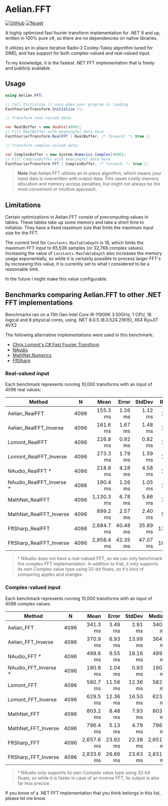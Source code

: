 # Aelian.FFT

[![GitHub](https://img.shields.io/github/license/Aelian-Software/Aelian.FFT)](https://github.com/Aelian-Software/Aelian.FFT/blob/main/LICENSE) [![Nuget](https://img.shields.io/nuget/v/Aelian.FFT)](https://www.nuget.org/packages/Aelian.FFT/)

A highly optimized fast fourier transform implementation for .NET 8 and up, written in 100% pure c#, so there are no dependencies on native libraries.

It utilizes an in-place iterative Radix-2 Cooley-Tukey algorithm tuned for SIMD, and has support for both complex-valued and real-valued input.

To my knowledge, it is the fastest .NET FFT implementation that is freely and publicly available.

## Usage

```c#
using Aelian.FFT;

// Call Initialize () once when your program is loading
FastFourierTransform.Initialize ();

// Transform real-valued data:

var RealBuffer = new double[4096];
// Fill RealBuffer with meaningful data here
FastFourierTransform.RealFFT ( RealBuffer, /* forward: */ true );

// Transform complex-valued data:

var ComplexBuffer = new System.Numerics.Complex[4096];
// Fill ComplexBuffer with meaningful data here
FastFourierTransform.FFT ( ComplexBuffer, /* forward: */ true );
```

> **Note** that Aelian.FFT utilizes an _in-place_ algorithm, which means your input data is overwritten with output data. This saves costly memory allocation and memory access penalties, but might not always be the most convenient or intuitive approach. 

## Limitations

Certain optimizations in Aelian.FFT consist of precomputing values in tables. These tables take up some memory and take a short time to initialize. They have a fixed maximum size that limits the maximum input size for the FFT. 

The current limit for `Constants.MaxTableDepth` is 18, which limits the maximum FFT input to 65,536 samples (or 32,768 complex values). Increasing the value of `Constants.MaxTableDepth` also increases the memory usage exponentially, so while it is certainly possible to process larger FFT's by increasing this value, it is currently set to what I considered to be a reasonable limit.

In the future I might make this value configurable.

## Benchmarks comparing Aelian.FFT to other .NET FFT implementations

Benchmarks ran on a 11th Gen Intel Core i9-11900K 3.50GHz, 1 CPU, 16 logical and 8 physical cores, using .NET 8.0.5 (8.0.524.21615), X64 RyuJIT AVX2

The following alternative implementations were used in this benchmark:

- [Chris Lomont's C# Fast Fourier Transform](https://lomont.org/software/misc/fft/LomontFFT.html)
- [NAudio](https://github.com/naudio/NAudio)
- [MathNet.Numerics](https://github.com/mathnet/mathnet-numerics)
- [FftSharp](https://github.com/swharden/FftSharp)

### Real-valued input

Each benchmark represents running 10,000 transforms with an input of 4096 real values:

|                   Method |    N |       Mean |    Error |   StdDev | Ratio | RatioSD |
|------------------------- |----- |-----------:|---------:|---------:|------:|--------:|
|           Aelian_RealFFT | 4096 |   155.3 ms |  1.26 ms |  1.12 ms |  1.00 |    0.00 |
|   Aelian_RealFFT_Inverse | 4096 |   161.6 ms |  1.67 ms |  1.48 ms |  1.04 |    0.01 |
|           Lomont_RealFFT | 4096 |   226.8 ms |  0.92 ms |  0.82 ms |  1.46 |    0.01 |
|   Lomont_RealFFT_Inverse | 4096 |   273.3 ms |  1.79 ms |  1.59 ms |  1.76 |    0.02 |
|           NAudio_RealFFT * | 4096 |   218.8 ms |  4.28 ms |  4.58 ms |  1.42 |    0.03 |
|   NAudio_RealFFT_Inverse * | 4096 |   190.4 ms |  1.26 ms |  1.05 ms |  1.23 |    0.01 |
|          MathNet_RealFFT | 4096 | 1,130.3 ms |  6.78 ms |  5.66 ms |  7.28 |    0.06 |
|  MathNet_RealFFT_Inverse | 4096 |   899.2 ms |  2.57 ms |  2.40 ms |  5.79 |    0.05 |
|         FftSharp_RealFFT | 4096 | 2,684.7 ms | 40.48 ms | 35.89 ms | 17.29 |    0.22 |
| FftSharp_RealFFT_Inverse | 4096 | 2,858.4 ms | 42.35 ms | 47.07 ms | 18.38 |    0.38 |

> \* NAudio does not have a real-valued FFT, so we can only benchmark the complex FFT implementation. In addition to that, it only supports its own Complex value type using 32-bit floats, so it's kind of comparing apples and oranges.

### Complex-valued input

Each benchmark represents running 10,000 transforms with an input of 4096 complex values:

|               Method |    N |       Mean |    Error |   StdDev |     Median | Ratio | RatioSD |
|--------------------- |----- |-----------:|---------:|---------:|-----------:|------:|--------:|
|           Aelian_FFT | 4096 |   341.3 ms |  3.49 ms |  2.91 ms |   340.8 ms |  1.00 |    0.00 |
|   Aelian_FFT_Inverse | 4096 |   370.9 ms |  6.93 ms | 13.99 ms |   364.5 ms |  1.12 |    0.04 |
|           NAudio_FFT * | 4096 |   499.8 ms |  9.55 ms | 18.16 ms |   489.7 ms |  1.53 |    0.05 |
|   NAudio_FFT_Inverse * | 4096 |   190.8 ms |  1.04 ms |  0.93 ms |   190.7 ms |  0.56 |    0.00 |
|           Lomont_FFT | 4096 |   580.7 ms | 11.56 ms | 12.36 ms |   582.6 ms |  1.69 |    0.03 |
|   Lomont_FFT_Inverse | 4096 |   629.5 ms | 12.36 ms | 16.50 ms |   623.6 ms |  1.88 |    0.05 |
|          MathNet_FFT | 4096 |   803.2 ms |  8.48 ms |  7.93 ms |   803.7 ms |  2.35 |    0.02 |
|  MathNet_FFT_Inverse | 4096 |   796.4 ms |  5.13 ms |  4.79 ms |   796.1 ms |  2.33 |    0.02 |
|         FftSharp_FFT | 4096 | 2,657.6 ms | 23.92 ms | 22.38 ms | 2,651.7 ms |  7.79 |    0.11 |
| FftSharp_FFT_Inverse | 4096 | 2,833.6 ms | 26.66 ms | 23.63 ms | 2,831.3 ms |  8.30 |    0.11 |

> \* NAudio only supports its own Complex value type using 32-bit floats, so while it is faster in case of an inverse FFT, its output is also far less precise.

If you know of a .NET FFT implementation that you think belongs in this list, please let me know.
